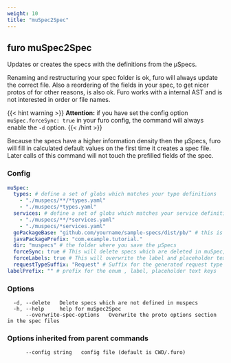 ```yaml
---
weight: 10
title: "muSpec2Spec"
---
```


## furo muSpec2Spec

Updates or creates the specs with the definitions from the µSpecs.

Renaming and restructuring your spec folder is ok, furo will always update the correct file. Also a reordering of the fields in your spec,
to get nicer protos of for other reasons, is also ok. Furo works with a internal AST and is not interested in order or file names.


{{< hint warning >}}
**Attention:** 
if you have set the config option `muSpec.forceSync: true` in your furo config,
the command will always enable the `-d` option.
{{< /hint >}}


Because the specs have a higher information density then the µSpecs, furo will fill in calculated default 
values on the first time it creates a spec file. Later calls of this command will not touch the prefilled fields of the spec.

### Config

```yaml
muSpec:
  types: # define a set of globs which matches your type definitions
    - "./muspecs/**/*types.yaml"
    - "./muspecs/*types.yaml"
  services: # define a set of globs which matches your service definitions
    - "./muspecs/**/*services.yaml"
    - "./muspecs/*services.yaml"
  goPackageBase: "github.com/yourname/sample-specs/dist/pb/" # this is used to prefix the go package option
  javaPackagePrefix: "com.example.tutorial."
  dir: "muspecs" # the folder where you save the µSpecs
  forceSync: true # This will delete specs which are deleted in muSpec, this is very useful during prototyping  
  forceLabels: true # This will overwrite the label and placeholder texts during muSpec2Spec command
  requestTypeSuffix: "Request" # Suffix for the generated request type specs
labelPrefix: "" # prefix for the enum , label, placeholder text keys
```



### Options

```
  -d, --delete   Delete specs which are not defined in muspecs
  -h, --help     help for muSpec2Spec
      --overwrite-spec-options   Overwrite the proto options section in the spec files
```

### Options inherited from parent commands

```
      --config string   config file (default is CWD/.furo)
```



